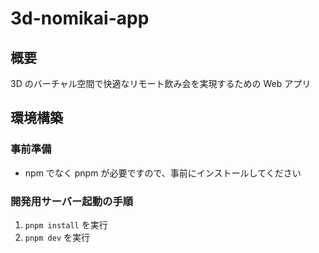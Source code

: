 # 3d-nomikai-app

## 概要
3D のバーチャル空間で快適なリモート飲み会を実現するための Web アプリ

## 環境構築
### 事前準備
- npm でなく pnpm が必要ですので、事前にインストールしてください

### 開発用サーバー起動の手順
1. `pnpm install` を実行
1. `pnpm dev` を実行
